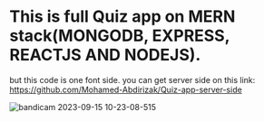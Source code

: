 # This is full Quiz app on MERN stack(MONGODB, EXPRESS, REACTJS AND NODEJS). 
but this code is one font side.
you can get server side on this link: https://github.com/Mohamed-Abdirizak/Quiz-app-server-side


![bandicam 2023-09-15 10-23-08-515](https://github.com/Mohamed-Abdirizak/Quiz-App-on-MERN-stack/assets/63655278/fee68dc7-53a2-4839-bd37-819f2ac88a86)
